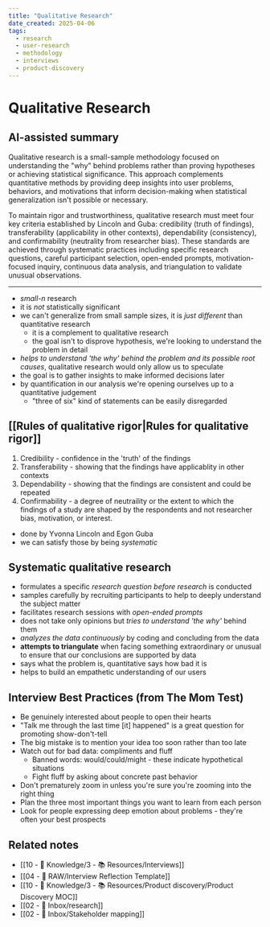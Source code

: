 ```yaml
---
title: "Qualitative Research"
date_created: 2025-04-06
tags:
  - research
  - user-research
  - methodology
  - interviews
  - product-discovery
---
```


# Qualitative Research

## AI-assisted summary
Qualitative research is a small-sample methodology focused on understanding the "why" behind problems rather than proving hypotheses or achieving statistical significance. This approach complements quantitative methods by providing deep insights into user problems, behaviors, and motivations that inform decision-making when statistical generalization isn't possible or necessary.

To maintain rigor and trustworthiness, qualitative research must meet four key criteria established by Lincoln and Guba: credibility (truth of findings), transferability (applicability in other contexts), dependability (consistency), and confirmability (neutrality from researcher bias). These standards are achieved through systematic practices including specific research questions, careful participant selection, open-ended prompts, motivation-focused inquiry, continuous data analysis, and triangulation to validate unusual observations.

---

- _small-n_ research
- it is _not_ statistically significant
- we can't generalize from small sample sizes, it is _just different_ than quantitative research
	- it is a complement to qualitative research
	- the goal isn't to disprove hypothesis, we're looking to understand the problem in detail
- _helps to understand 'the why' behind the problem and its possible root causes_, qualitative research would only allow us to speculate
- the goal is to gather insights to make informed decisions later
- by quantification in our analysis we're opening ourselves up to a quantitative judgement
	- "three of six" kind of statements can be easily disregarded
## [[Rules of qualitative rigor|Rules for qualitative rigor]] 
1. Credibility - confidence in the 'truth' of the findings
2. Transferability - showing that the findings have applicablity in other contexts
3. Dependability - showing that the findings are consistent and could be repeated
4. Confirmability - a degree of neutraility or the extent to which the findings of a study are shaped by the respondents and not researcher bias, motivation, or interest.
- done by Yvonna Lincoln and Egon Guba
- we can satisfy those by being _systematic_
## Systematic qualitative research
- formulates a specific _research question before research_ is conducted
- samples carefully by recruiting participants to help to deeply understand the subject matter
- facilitates research sessions with _open-ended prompts_
- does not take only opinions but _tries to understand 'the why'_ behind them
- _analyzes the data continuously_ by coding and concluding from the data
- __attempts to triangulate__ when facing something extraordinary or unusual to ensure that our conclusions are supported by data
- says what the problem is, quantitative says how bad it is
- helps to build an empathetic understanding of our users

## Interview Best Practices (from The Mom Test)
- Be genuinely interested about people to open their hearts
- "Talk me through the last time [it] happened" is a great question for promoting show-don't-tell
- The big mistake is to mention your idea too soon rather than too late
- Watch out for bad data: compliments and fluff
  - Banned words: would/could/might - these indicate hypothetical situations
  - Fight fluff by asking about concrete past behavior
- Don't prematurely zoom in unless you're sure you're zooming into the right thing
- Plan the three most important things you want to learn from each person
- Look for people expressing deep emotion about problems - they're often your best prospects

## Related notes
- [[10 - 🧠 Knowledge/3 - 📚 Resources/Interviews]]
- [[04 - 💽 RAW/Interview Reflection Template]]
- [[10 - 🧠 Knowledge/3 - 📚 Resources/Product discovery/Product Discovery MOC]]
- [[02 - 📩 Inbox/research]]
- [[02 - 📩 Inbox/Stakeholder mapping]]